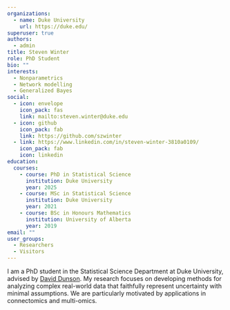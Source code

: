 ```yaml
---
organizations:
  - name: Duke University
    url: https://duke.edu/
superuser: true
authors:
  - admin
title: Steven Winter
role: PhD Student
bio: ""
interests:
  - Nonparametrics
  - Network modelling
  - Generalized Bayes
social:
  - icon: envelope
    icon_pack: fas
    link: mailto:steven.winter@duke.edu
  - icon: github
    icon_pack: fab
    link: https://github.com/szwinter
  - link: https://www.linkedin.com/in/steven-winter-3810a0109/
    icon_pack: fab
    icon: linkedin
education:
  courses:
    - course: PhD in Statistical Science
      institution: Duke University
      year: 2025
    - course: MSc in Statistical Science
      institution: Duke University
      year: 2021
    - course: BSc in Honours Mathematics
      institution: University of Alberta
      year: 2019
email: ""
user_groups:
  - Researchers
  - Visitors
---
```

I am a PhD student in the Statistical Science Department at Duke University, advised by [David Dunson]([https://stat.duke.edu/people/david-b-dunson](https://www.daviddunson.com/)). My research focuses on developing methods for analyzing complex real-world data that faithfully represent uncertainty with minimal assumptions. We are particularly motivated by applications in connectomics and multi-omics.
